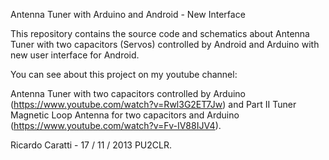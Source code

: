 Antenna Tuner with Arduino and Android - New Interface

This repository contains the source code and schematics about Antenna Tuner with two capacitors (Servos) controlled by 
Android and Arduino with new user interface for Android.

You can see about this project on my youtube channel:

Antenna Tuner with two capacitors controlled by Arduino (https://www.youtube.com/watch?v=Rwl3G2ET7Jw) and 
Part II Tuner Magnetic Loop Antenna for two capacitors and Arduino (https://www.youtube.com/watch?v=Fv-IV88IJV4).


Ricardo Caratti - 17 / 11 / 2013
PU2CLR.


